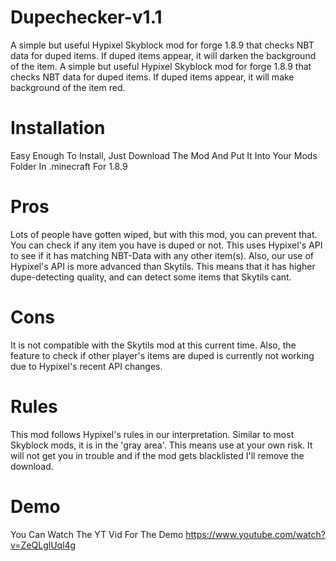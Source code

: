 # Dupechecker-v1.1
A simple but useful Hypixel Skyblock mod for forge 1.8.9 that checks NBT data for duped items. If duped items appear, it will darken the background of the item.
A simple but useful Hypixel Skyblock mod for forge 1.8.9 that checks NBT data for duped items. If duped items appear, it will make background of the item red.

# Installation
Easy Enough To Install, Just Download The Mod And Put It Into Your Mods Folder In .minecraft For 1.8.9
# Pros
Lots of people have gotten wiped, but with this mod, you can prevent that. You can check if any item you have is duped or not. This uses Hypixel's API to see if it has matching NBT-Data with any other item(s). Also, our use of Hypixel's API is more advanced than Skytils. This means that it has higher dupe-detecting quality, and can detect some items that Skytils cant.
# Cons
It is not compatible with the Skytils mod at this current time. Also, the feature to check if other player's items are duped is currently not working due to Hypixel's recent API changes.

# Rules
This mod follows Hypixel's rules in our interpretation. Similar to most Skyblock mods, it is in the 'gray area'. This means use at your own risk. It will not get you in trouble and if the mod gets blacklisted I'll remove the download.

# Demo
You Can Watch The YT Vid For The Demo
https://www.youtube.com/watch?v=ZeQLglUql4g
